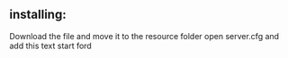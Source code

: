 <h2>installing:</h2>
Download the file and move it to the resource folder
open server.cfg and add this text
start ford
